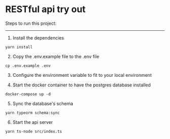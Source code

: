 # RESTful api try out

Steps to run this project:

---

1. Install the dependencies

```shell
yarn install
```

2. Copy the .env.example file to the .env file

```shell
cp .env.example .env
```

3. Configure the environment variable to fit to your local environment

4. Start the docker container to have the postgres database installed

```shell
docker-compose up -d
```

5. Sync the database's schema

```shell
yarn typeorm schema:sync
```

6. Start the api server

```shell
yarn ts-node src/index.ts
```
